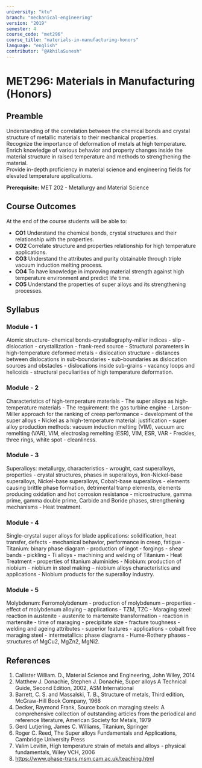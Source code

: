 ```yaml
---
university: "ktu"
branch: "mechanical-engineering"
version: "2019"
semester: 4
course_code: "met296"
course_title: "materials-in-manufacturing-honors"
language: "english"
contributor: "@AkhilaSunesh"
---
```


# MET296: Materials in Manufacturing (Honors)

## Preamble

Understanding of the correlation between the chemical bonds and crystal structure of metallic materials to their mechanical properties.  
Recognize the importance of deformation of metals at high temperature.  
Enrich knowledge of various behavior and property changes inside the material structure in raised temperature and methods to strengthening the material.  
Provide in-depth proficiency in material science and engineering fields for elevated temperature applications.  

**Prerequisite:** MET 202 - Metallurgy and Material Science  

## Course Outcomes

At the end of the course students will be able to:

* **CO1** Understand the chemical bonds, crystal structures and their relationship with the properties.  
* **CO2** Correlate structure and properties relationship for high temperature applications.  
* **CO3** Understand the attributes and purity obtainable through triple vacuum induction melting process.  
* **CO4** To have knowledge in improving material strength against high temperature environment and predict life time.  
* **CO5** Understand the properties of super alloys and its strengthening processes.  

## Syllabus

### Module - 1

Atomic structure- chemical bonds-crystallography-miller indices - slip - dislocation - crystallization - frank-reed source - Structural parameters in high-temperature deformed metals - dislocation structure - distances between dislocations in sub-boundaries - sub-boundaries as dislocation sources and obstacles - dislocations inside sub-grains - vacancy loops and helicoids - structural peculiarities of high temperature deformation.  

### Module - 2

Characteristics of high-temperature materials - The super alloys as high-temperature materials - The requirement: the gas turbine engine - Larson–Miller approach for the ranking of creep performance - development of the super alloys - Nickel as a high-temperature material: justification - super alloy production methods: vacuum induction melting (VIM), vacuum arc remelting (VAR), VIM, electroslag remelting (ESR), VIM, ESR, VAR - Freckles, three rings, white spot - cleanliness.  

### Module - 3

Superalloys: metallurgy, characteristics - wrought, cast superalloys, properties - crystal structures, phases in superalloys, Iron-Nickel-base superalloys, Nickel-base superalloys, Cobalt-base superalloys - elements causing brittle phase formation, detrimental tramp elements, elements producing oxidation and hot corrosion resistance - microstructure, gamma prime, gamma double prime, Carbide and Boride phases, strengthening mechanisms - Heat treatment.  

### Module - 4

Single-crystal super alloys for blade applications: solidification, heat transfer, defects - mechanical behavior, performance in creep, fatigue - Titanium: binary phase diagram - production of ingot - forgings - shear bands - pickling - Ti alloys - machining and welding of Titanium - Heat Treatment - properties of titanium aluminides - Niobium: production of niobium - niobium in steel making – niobium alloys characteristics and applications - Niobium products for the superalloy industry.  

### Module - 5

Molybdenum: Ferromolybdenum - production of molybdenum – properties - effect of molybdenum alloying – applications - TZM, TZC - Maraging steel: reaction in austenite - austenite to martensite transformation - reaction in martensite - time of maraging - precipitate size - fracture toughness - welding and ageing attributes - superior features - applications - cobalt free maraging steel - intermetallics: phase diagrams - Hume-Rothery phases - structures of MgCu2, MgZn2, MgNi2.  

## References

1. Callister William. D., Material Science and Engineering, John Wiley, 2014  
2. Matthew J. Donachie, Stephen J. Donachie, Super alloys A Technical Guide, Second Edition, 2002, ASM International  
3. Barrett, C. S. and Massalski, T. B., Structure of metals, Third edition, McGraw-Hill Book Company, 1966  
4. Decker, Raymond Frank, Source book on maraging steels: A comprehensive collection of outstanding articles from the periodical and reference literature, American Society for Metals, 1979  
5. Gerd Lutjering, James C. Williams, Titanium, Springer  
6. Roger C. Reed, The Super alloys Fundamentals and Applications, Cambridge University Press  
7. Valim Levitin, High temperature strain of metals and alloys - physical fundamentals, Wiley VCH, 2006  
8. https://www.phase-trans.msm.cam.ac.uk/teaching.html  
